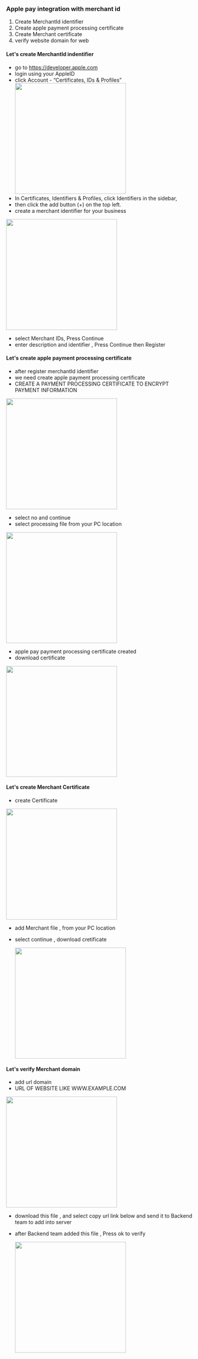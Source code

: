 ### Apple pay integration with merchant id
<ol type="1">
  <li>Create MerchantId identifier </li>
  <li>Create apple payment processing certificate </li>
  <li>Create Merchant certificate </li>
  <li>verify website domain for web</li>
</ol>


#### Let's create MerchantId indentifier
- go to https://developer.apple.com
- login using your AppleID
- click Account - “Certificates, IDs & Profiles”
<br /> <img src="https://user-images.githubusercontent.com/70061912/236616256-6fd7158d-abf2-4b4e-8a18-1350e55285b3.png" height="300">
- In Certificates, Identifiers & Profiles, click Identifiers in the sidebar,
- then click the add button (+) on the top left.
- create a merchant identifier for your business
 <img src="https://user-images.githubusercontent.com/70061912/236617074-c717d98f-e510-4e2c-bf71-24071d56e01c.png" height="300"> 
 
- select Merchant IDs, Press Continue
- enter description and identifier , Press Continue then Register

#### Let's create apple payment processing certificate
 - after register merchantId identifier
 - we need create apple payment processing certificate 
 - CREATE A PAYMENT PROCESSING CERTIFICATE TO ENCRYPT PAYMENT INFORMATION
 
 <img src="https://user-images.githubusercontent.com/70061912/236617887-261312c2-dfa0-4021-ab42-0f5d820f84fc.png" height="300">
  
 - select no and continue  
 - select processing file from your PC location 
 
 <img src="https://user-images.githubusercontent.com/70061912/236618031-2e41c411-dad4-4a3e-85bc-179b0ac9ba55.png" height="300">
 
- apple pay payment processing certificate created
- download certificate
 
 <img src="https://user-images.githubusercontent.com/70061912/236618083-e2b28276-5a89-424f-8e3f-cd899ef82cbb.png" height="300">

#### Let's create Merchant Certificate
 - create Certificate
 
  <img src="https://user-images.githubusercontent.com/70061912/236618173-07304edb-ad23-45ab-9ccc-3dbf13849e19.png" height="300">

- add Merchant file , from your PC location 
- select continue , download cretificate  

   <img src="https://user-images.githubusercontent.com/70061912/236619384-4bf89170-3081-4b87-9619-54f3691ec6b3.png" height="300">

#### Let's verify Merchant domain
 - add url domain 
 - URL OF WEBSITE LIKE WWW.EXAMPLE.COM
 
  <img src="https://user-images.githubusercontent.com/70061912/236619543-eafec214-02f2-4889-a634-bcf1e8e4f03f.png" height="300">

- download this file , and select copy url link below and send it to Backend team to add into server
- after Backend team added this file , Press ok to verify 

  <img src="https://user-images.githubusercontent.com/70061912/236619613-a6f37f9f-86fa-4547-9fbc-a51252545344.png" height="300">









 
 
 

